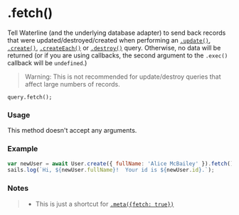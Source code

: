 # .fetch()

Tell Waterline (and the underlying database adapter) to send back records that were updated/destroyed/created when performing an [`.update()`](http://sailsjs.com/documentation/reference/waterline-orm/models/update), [`.create()`](http://sailsjs.com/documentation/reference/waterline-orm/models/create), [`.createEach()`](http://sailsjs.com/documentation/reference/waterline-orm/models/create-each) or [`.destroy()`](http://sailsjs.com/documentation/reference/waterline-orm/models/destroy) query.  Otherwise, no data will be returned (or if you are using callbacks, the second argument to the `.exec()` callback will be `undefined`.)

> Warning: This is not recommended for update/destroy queries that affect large numbers of records.


```usage
query.fetch();
```

### Usage

This method doesn't accept any arguments.


### Example

```javascript
var newUser = await User.create({ fullName: 'Alice McBailey' }).fetch();
sails.log(`Hi, ${newUser.fullName}!  Your id is ${newUser.id}.`);
```


### Notes
> * This is just a shortcut for [`.meta({fetch: true})`](https://sailsjs.com/documentation/reference/waterline-orm/queries/meta)

<docmeta name="displayName" value=".fetch()">
<docmeta name="pageType" value="method">
